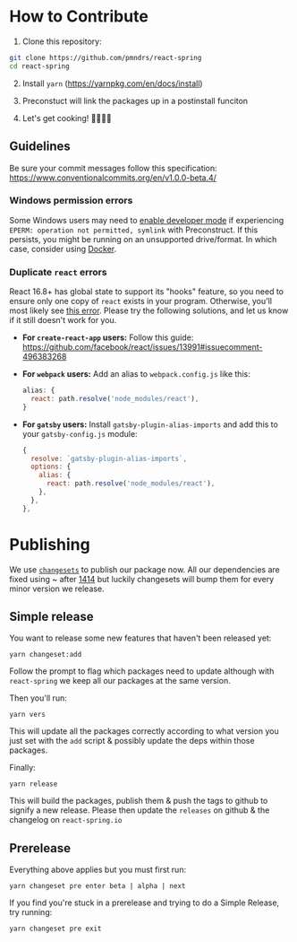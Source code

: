 # How to Contribute

1. Clone this repository:

```sh
git clone https://github.com/pmndrs/react-spring
cd react-spring
```

2. Install `yarn` (https://yarnpkg.com/en/docs/install)

3. Preconstuct will link the packages up in a postinstall funciton

4. Let's get cooking! 👨🏻‍🍳🥓

## Guidelines

Be sure your commit messages follow this specification: https://www.conventionalcommits.org/en/v1.0.0-beta.4/

### Windows permission errors

Some Windows users may need to [enable developer mode](https://howtogeek.com/292914/what-is-developer-mode-in-windows-10) if experiencing `EPERM: operation not permitted, symlink` with Preconstruct. If this persists, you might be running on an unsupported drive/format. In which case, consider using [Docker](https://docs.docker.com/docker-for-windows).

### Duplicate `react` errors

React 16.8+ has global state to support its "hooks" feature, so you need to ensure only one copy of `react` exists in your program. Otherwise, you'll most likely see [this error](https://reactjs.org/warnings/invalid-hook-call-warning.html). Please try the following solutions, and let us know if it still doesn't work for you.

-   **For `create-react-app` users:** Follow this guide: https://github.com/facebook/react/issues/13991#issuecomment-496383268

-   **For `webpack` users:** Add an alias to `webpack.config.js` like this:

    ```js
    alias: {
      react: path.resolve('node_modules/react'),
    }
    ```

-   **For `gatsby` users:** Install `gatsby-plugin-alias-imports` and add this to your `gatsby-config.js` module:
    ```js
    {
      resolve: `gatsby-plugin-alias-imports`,
      options: {
        alias: {
          react: path.resolve('node_modules/react'),
        },
      },
    },
    ```

# Publishing

We use [`changesets`](https://github.com/atlassian/changesets) to publish our package now.
All our dependencies are fixed using ~ after [1414](https://github.com/pmndrs/react-spring/issues/1414) but luckily changesets will bump them for every minor version we release.

## Simple release

You want to release some new features that haven't been released yet:

```shell
yarn changeset:add
```

Follow the prompt to flag which packages need to update although with `react-spring` we keep all our packages at the same version.

Then you'll run:

```shell
yarn vers
```

This will update all the packages correctly according to what version you just set with the `add` script & possibly update the deps within those packages.

Finally:

```shell
yarn release
```

This will build the packages, publish them & push the tags to github to signify a new release. Please then update the `releases` on github & the changelog on `react-spring.io`

## Prerelease

Everything above applies but you must first run:

```shell
yarn changeset pre enter beta | alpha | next
```

If you find you're stuck in a prerelease and trying to do a Simple Release, try running:

```shell
yarn changeset pre exit
```
